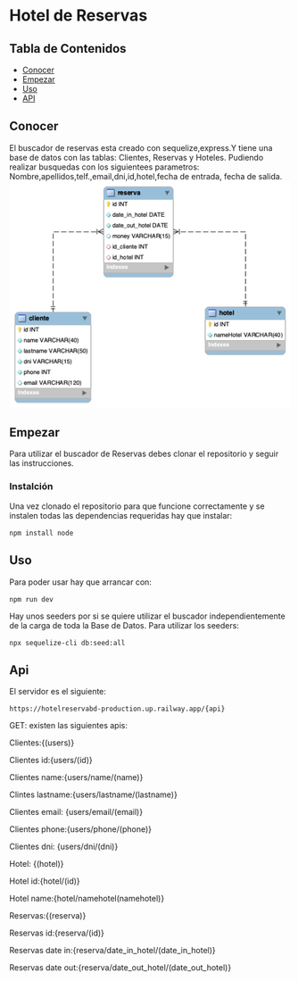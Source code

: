 # Hotel de Reservas

## Tabla de Contenidos

- [Conocer](#about)
- [Empezar](#getting_started)
- [Uso](#usage)
- [API](#api)

## Conocer <a name = "about"></a>

El buscador de reservas esta creado con sequelize,express.Y tiene una base de datos con las tablas: Clientes, Reservas y Hoteles.
Pudiendo realizar busquedas  con los siguientees parametros:
Nombre,apellidos,telf.,email,dni,id,hotel,fecha de entrada, fecha de salida.
![Screenshot](img/esquemaHoteldeReservas.png)


##  Empezar <a name = "getting_started"></a>

Para utilizar el buscador de Reservas debes clonar el repositorio y seguir las instrucciones.



### Instalción

Una vez clonado el repositorio para que funcione correctamente y se instalen todas las dependencias requeridas hay que instalar:

```
npm install node
```


## Uso <a name = "usage"></a>

Para poder usar hay que arrancar con:

```
npm run dev
```
Hay unos seeders por si se quiere utilizar el buscador independientemente de la carga de toda la Base de Datos.
Para utilizar los seeders:

```
npx sequelize-cli db:seed:all
```

## Api <a name = "api"></a>

El servidor es el siguiente:

```
https://hotelreservabd-production.up.railway.app/{api}
```

 GET:
 existen las siguientes apis:

 Clientes:{(users)}

 Clientes id:{users/(id)}

 Clientes name:{users/name/(name)}

 Clintes lastname:{users/lastname/(lastname)}

 Clientes email: {users/email/(email)}

 Clientes phone:{users/phone/(phone)}

 Clientes dni: {users/dni/(dni)}

 Hotel: {(hotel)}

 Hotel id:{hotel/(id)}

 Hotel name:{hotel/namehotel(namehotel)}

 Reservas:{(reserva)}

 Reservas id:{reserva/(id)}

 Reservas date in:{reserva/date_in_hotel/(date_in_hotel)}

 Reservas date out:{reserva/date_out_hotel/(date_out_hotel)}






